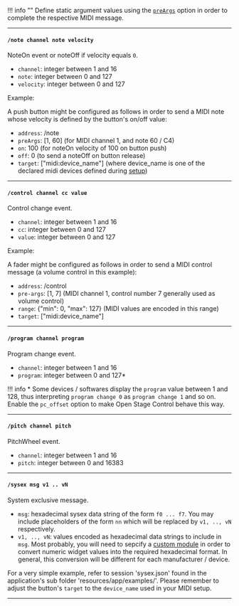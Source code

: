 !!! info ""
    Define static argument values using the [`preArgs`](/docs/widgets-reference/#preArgs) option in order to complete the respective MIDI message.

----

#### `/note channel note velocity`

NoteOn event or noteOff if velocity equals `0`.

- `channel`: integer between 1 and 16
- `note`: integer between 0 and 127
- `velocity`: integer between 0 and 127

Example:

A push button might be configured as follows in order to send a MIDI note whose velocity is defined by the button's on/off value:

- `address`: /note
- `preArgs`: [1, 60] (for MIDI channel 1, and note 60 / C4)
- `on`: 100 (for noteOn velocity of 100 on button push)
- `off`: 0 (to send a noteOff on button release)
- `target`: ["midi:device_name"] (where device_name is one of the declared midi devices defined during [setup](#setup))

----

#### `/control channel cc value`

Control change event.

- `channel`: integer between 1 and 16
- `cc`: integer between 0 and 127
- `value`: integer between 0 and 127

Example:

A fader might be configured as follows in order to send a MIDI control message (a volume control in this example):

- `address`: /control
- `pre-args`: [1, 7] (MIDI channel 1, control number 7 generally used as volume control)
- `range`: {"min": 0, "max": 127} (MIDI values are encoded in this range)
- `target`: ["midi:device_name"]

----

#### `/program channel program`

Program change event.

- `channel`: integer between 1 and 16
- `program`: integer between 0 and 127*

!!! info
    \* Some devices / softwares display the `program` value between 1 and 128, thus interpreting `program change 0` as `program change 1` and so on. Enable the `pc_offset` option to make Open Stage Control behave this way.

----

#### `/pitch channel pitch`

PitchWheel event.

- `channel`: integer between 1 and 16
- `pitch`: integer between 0 and 16383

----

#### `/sysex msg v1 .. vN`

System exclusive message.

- `msg`: hexadecimal sysex data string of the form `f0 ... f7`. You may include placeholders of the form `nn` which will be replaced by `v1, .., vN` respectively.
- `v1, .., vN`: values encoded as hexadecimal data strings to include in `msg`. Most probably, you will need to sepcify a [custom module](/docs/custom-module/) in order to convert numeric widget values into the required hexadecimal format. In general, this conversion will be different for each manufacturer / device.

For a very simple example, refer to session 'sysex.json' found in the application's sub folder 'resources/app/examples/'. Please remember to adjust the button's `target` to the `device_name` used in your MIDI setup.

----
